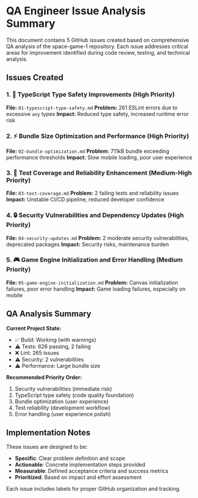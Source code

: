 # QA Engineer Issue Analysis Summary

This document contains 5 GitHub issues created based on comprehensive QA analysis of the space-game-1 repository. Each issue addresses critical areas for improvement identified during code review, testing, and technical analysis.

## Issues Created

### 1. 🔧 TypeScript Type Safety Improvements (High Priority)
**File:** `01-typescript-type-safety.md`
**Problem:** 261 ESLint errors due to excessive `any` types
**Impact:** Reduced type safety, increased runtime error risk

### 2. ⚡ Bundle Size Optimization and Performance (High Priority)
**File:** `02-bundle-optimization.md`
**Problem:** 711kB bundle exceeding performance thresholds
**Impact:** Slow mobile loading, poor user experience

### 3. 🧪 Test Coverage and Reliability Enhancement (Medium-High Priority)
**File:** `03-test-coverage.md`
**Problem:** 2 failing tests and reliability issues
**Impact:** Unstable CI/CD pipeline, reduced developer confidence

### 4. 🔒 Security Vulnerabilities and Dependency Updates (High Priority)
**File:** `04-security-updates.md`
**Problem:** 2 moderate security vulnerabilities, deprecated packages
**Impact:** Security risks, maintenance burden

### 5. 🎮 Game Engine Initialization and Error Handling (Medium Priority)
**File:** `05-game-engine-initialization.md`
**Problem:** Canvas initialization failures, poor error handling
**Impact:** Game loading failures, especially on mobile

## QA Analysis Summary

**Current Project State:**
- ✅ Build: Working (with warnings)
- ⚠️ Tests: 626 passing, 2 failing
- ❌ Lint: 265 issues
- ⚠️ Security: 2 vulnerabilities
- ⚠️ Performance: Large bundle size

**Recommended Priority Order:**
1. Security vulnerabilities (immediate risk)
2. TypeScript type safety (code quality foundation)
3. Bundle optimization (user experience)
4. Test reliability (development workflow)
5. Error handling (user experience polish)

## Implementation Notes

These issues are designed to be:
- **Specific**: Clear problem definition and scope
- **Actionable**: Concrete implementation steps provided
- **Measurable**: Defined acceptance criteria and success metrics
- **Prioritized**: Based on impact and effort assessment

Each issue includes labels for proper GitHub organization and tracking.
